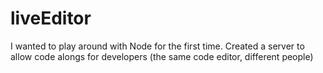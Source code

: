 # liveEditor

I wanted to play around with Node for the first time. Created a server to allow code alongs for developers (the same code editor, different people) 
